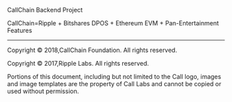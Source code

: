 CallChain Backend Project

CallChain=Ripple + Bitshares DPOS + Ethereum EVM + Pan-Entertainment Features

- - -

Copyright © 2018,CallChain Foundation. All rights reserved.

Copyright © 2017,Ripple Labs. All rights reserved.

Portions of this document, including but not limited to the Call logo,
images and image templates are the property of Call Labs and cannot be
copied or used without permission.
